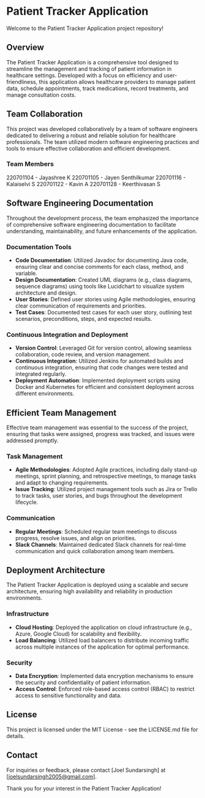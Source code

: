  # Patient Tracker Application

Welcome to the Patient Tracker Application project repository!

## Overview

The Patient Tracker Application is a comprehensive tool designed to streamline the management and tracking of patient information in healthcare settings. Developed with a focus on efficiency and user-friendliness, this application allows healthcare providers to manage patient data, schedule appointments, track medications, record treatments, and manage consultation costs.

## Team Collaboration

This project was developed collaboratively by a team of software engineers dedicated to delivering a robust and reliable solution for healthcare professionals. The team utilized modern software engineering practices and tools to ensure effective collaboration and efficient development.

### Team Members
220701104 - Jayashree K
220701105 - Jayen Senthilkumar 
220701116 - Kalaiselvi S
220701122 - Kavin A
220701128 - Keerthivasan S


## Software Engineering Documentation

Throughout the development process, the team emphasized the importance of comprehensive software engineering documentation to facilitate understanding, maintainability, and future enhancements of the application.

### Documentation Tools

- **Code Documentation**: Utilized Javadoc for documenting Java code, ensuring clear and concise comments for each class, method, and variable.
- **Design Documentation**: Created UML diagrams (e.g., class diagrams, sequence diagrams) using tools like Lucidchart to visualize system architecture and design.
- **User Stories**: Defined user stories using Agile methodologies, ensuring clear communication of requirements and priorities.
- **Test Cases**: Documented test cases for each user story, outlining test scenarios, preconditions, steps, and expected results.

### Continuous Integration and Deployment

- **Version Control**: Leveraged Git for version control, allowing seamless collaboration, code review, and version management.
- **Continuous Integration**: Utilized Jenkins for automated builds and continuous integration, ensuring that code changes were tested and integrated regularly.
- **Deployment Automation**: Implemented deployment scripts using Docker and Kubernetes for efficient and consistent deployment across different environments.

## Efficient Team Management

Effective team management was essential to the success of the project, ensuring that tasks were assigned, progress was tracked, and issues were addressed promptly.

### Task Management

- **Agile Methodologies**: Adopted Agile practices, including daily stand-up meetings, sprint planning, and retrospective meetings, to manage tasks and adapt to changing requirements.
- **Issue Tracking**: Utilized project management tools such as Jira or Trello to track tasks, user stories, and bugs throughout the development lifecycle.

### Communication

- **Regular Meetings**: Scheduled regular team meetings to discuss progress, resolve issues, and align on priorities.
- **Slack Channels**: Maintained dedicated Slack channels for real-time communication and quick collaboration among team members.

## Deployment Architecture

The Patient Tracker Application is deployed using a scalable and secure architecture, ensuring high availability and reliability in production environments.

### Infrastructure

- **Cloud Hosting**: Deployed the application on cloud infrastructure (e.g., Azure, Google Cloud) for scalability and flexibility.
- **Load Balancing**: Utilized load balancers to distribute incoming traffic across multiple instances of the application for optimal performance.

### Security

- **Data Encryption**: Implemented data encryption mechanisms to ensure the security and confidentiality of patient information.
- **Access Control**: Enforced role-based access control (RBAC) to restrict access to sensitive functionality and data.

## License

This project is licensed under the MIT License - see the LICENSE.md file for details.

## Contact

For inquiries or feedback, please contact [Joel Sundarsingh] at [joelsundarsingh2005@gmail.com].

Thank you for your interest in the Patient Tracker Application!
